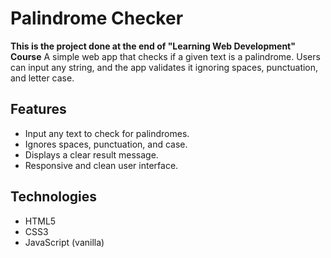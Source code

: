 # Palindrome Checker

**This is the project done at the end of "Learning Web Development" Course**
A simple web app that checks if a given text is a palindrome. Users can input any string, and the app validates it ignoring spaces, punctuation, and letter case.

## Features
- Input any text to check for palindromes.
- Ignores spaces, punctuation, and case.
- Displays a clear result message.
- Responsive and clean user interface.

## Technologies
- HTML5
- CSS3
- JavaScript (vanilla)
